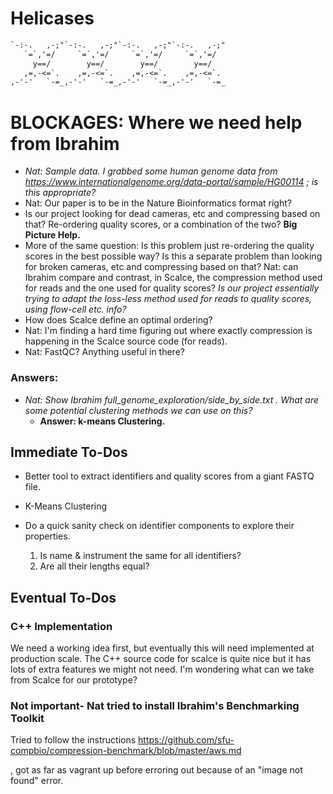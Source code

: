 # Helicases

```txt
`-:-.   ,-;"`-:-.   ,-;"`-:-.   ,-;"`-:-.   ,-;"
   `=`,'=/     `=`,'=/     `=`,'=/     `=`,'=/
     y==/        y==/        y==/        y==/
   ,=,-<=`.    ,=,-<=`.    ,=,-<=`.    ,=,-<=`.
,-'-'   `-=_,-'-'   `-=_,-'-'   `-=_,-'-'   `-=_
```

# BLOCKAGES: Where we need help from Ibrahim

- *Nat: Sample data. I grabbed some human genome data from https://www.internationalgenome.org/data-portal/sample/HG00114 ; is this appropriate?*
- Nat: Our paper is to be in the Nature Bioinformatics format right?
- Is our project looking for dead cameras, etc and compressing based on that? Re-ordering quality scores, or a combination of the two? **Big Picture Help.**
- More of the same question: Is this problem just re-ordering the quality scores in the best possible way? Is this a separate problem than looking for broken cameras, etc and compressing based on that? Nat: can Ibrahim compare and contrast, in Scalce, the compression method used for reads and the one used for quality scores? *Is our project essentially trying to adapt the loss-less method used for reads to quality scores, using flow-cell etc. info?*
- How does Scalce define an optimal ordering?
- Nat: I'm finding a hard time figuring out where exactly compression is happening in the Scalce source code (for reads).
- Nat: FastQC? Anything useful in there?

### Answers:

- *Nat: Show Ibrahim full_genome_exploration/side_by_side.txt . What are some potential clustering methods we can use on this?*
    - **Answer: k-means Clustering.**

## Immediate To-Dos

- Better tool to extract identifiers and quality scores from a giant FASTQ file.

- K-Means Clustering

- Do a quick sanity check on identifier components to explore their properties.
  1) Is name & instrument the same for all identifiers?
  2) Are all their lengths equal?

## Eventual To-Dos

### C++ Implementation

We need a working idea first, but eventually this will need implemented at production scale. The C++ source code for scalce is quite nice but
it has lots of extra features we might not need. I'm wondering what can we take from Scalce for our prototype?

### Not important- Nat tried to install Ibrahim's Benchmarking Toolkit 

Tried to follow the instructions https://github.com/sfu-compbio/compression-benchmark/blob/master/aws.md

, got as far as vagrant up before erroring out because of an "image not found" error.



